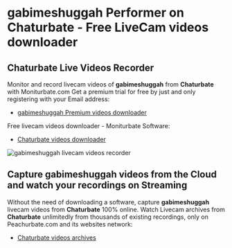 # gabimeshuggah Performer on Chaturbate - Free LiveCam videos downloader

## Chaturbate Live Videos Recorder

Monitor and record livecam videos of **gabimeshuggah** from **Chaturbate** with Moniturbate.com
Get a premium trial for free by just and only registering with your Email address:
* [gabimeshuggah Premium videos downloader](https://moniturbate.com/request-demo-licence-key.html)

Free livecam videos downloader - Moniturbate Software:
* [Chaturbate videos downloader](https://moniturbate.com/moniturbate-download-software.html)

![gabimeshuggah livecam videos recorder](https://peachurnet.com/templates/moniturbate-software.png)


## Capture gabimeshuggah videos from the Cloud and watch your recordings on Streaming

Without the need of downloading a software, capture **gabimeshuggah** livecam videos from **Chaturbate** 100% online.
Watch Livecam archives from **Chaturbate** unlimitedly from thousands of existing recordings, only on Peachurbate.com and its websites network:
* [Chaturbate videos archives](https://peachurnet.com/)
